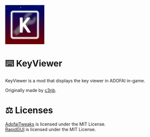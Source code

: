 <img src = "kvs_icon.png" width="25%" height="25%">

# ⌨️ KeyViewer
KeyViewer is a mod that displays the key viewer in ADOFAI in-game.

Originally made by [c3nb](https://github.com/c3nb).

# ⚖️  Licenses
[AdofaiTweaks](https://github.com/PizzaLovers007/AdofaiTweaks) is licensed under the MIT License.  
[RapidGUI](https://github.com/fuqunaga/RapidGUI) is licensed under the MIT License.  
